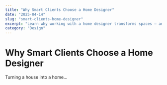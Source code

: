```yaml
---
title: "Why Smart Clients Choose a Home Designer"
date: "2025-04-14"
slug: "smart-clients-home-designer"
excerpt: "Learn why working with a home designer transforms spaces — and lives."
category: "Design"
---
```


# Why Smart Clients Choose a Home Designer

Turning a house into a home...
